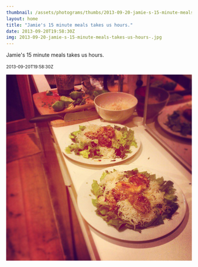 ```yaml
---
thumbnail: /assets/photograms/thumbs/2013-09-20-jamie-s-15-minute-meals-takes-us-hours-.jpg
layout: home
title: "Jamie's 15 minute meals takes us hours."
date: 2013-09-20T19:58:30Z
img: 2013-09-20-jamie-s-15-minute-meals-takes-us-hours-.jpg
---
```


Jamie's 15 minute meals takes us hours.

<small>2013-09-20T19:58:30Z</small>

![Jamie's 15 minute meals takes us hours.](/assets/photograms/original/2013-09-20-jamie-s-15-minute-meals-takes-us-hours-.jpg)

